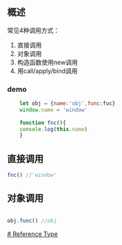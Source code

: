 ## 概述
常见4种调用方式：
1. 直接调用
2. 对象调用
3. 构造函数使用new调用
4. 用call/apply/bind调用


### demo
```js
	let obj = {name:'obj',func:fuc}
	window.name = 'window'
	
	function fnc(){
	console.log(this.name)
	}
```


##  直接调用
```js
fnc() //'window'
```

## 对象调用

```js

obj.func() //obj
```






[# Reference Type](https://zh.javascript.info/reference-type)